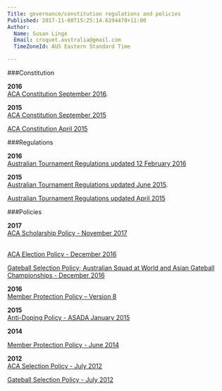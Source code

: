 ```yaml
---
Title: governance/constitution regulations and policies
Published: 2017-11-08T15:25:14.6194478+11:00
Author:
  Name: Susan Linge
  Email: croquet.australia@gmail.com
  TimeZoneId: AUS Eastern Standard Time

---
```

###Constitution

**2016**
<br/>[ACA Constitution September 2016](/governance/aca-constitution-as-at-september-2016.pdf).

**2015**
<br/>[ACA Constitution September 2015](/aca-constitution-as-at-september-2015.pdf)

[ACA Constitution April 2015](/aca-constitution-9-april-2015.pdf)

###Regulations

**2016**
<br/>[Australian Tournament Regulations updated 12 February 2016](/tregs-amended-12-february-2016.pdf)

**2015**
<br/>[Australian Tournament Regulations updated June 2015](/tregs-amended-15-june-2015.pdf).

[Australian Tournament Regulations updated April 2015](/tregs-amended-8-april-2015.pdf)

###Policies

**2017**
<br/>[ACA Scholarship Policy - November 2017](/aca-scholarship-policy.pdf)

<br/>[ACA Election Policy - December 2016](/governance/election-policy-1.pdf)

[Gateball Selection Policy; Australian Squad at World and Asian Gateball Championships - December 2016](/governance/gateball-selection-policy-december-2016.pdf)

**2016**
<br/>[Member Protection Policy – Version 8](/governance/aca-mpp-june-2016-.pdf)

**2015**
<br/>[Anti-Doping Policy - ASADA January 2015](/croquet-final-anti-doping-policy-copy.pdf)

**2014**

[Member Protection Policy - June 2014](/aca-mpp-approved-by-asc-may-2014-copy.pdf)

**2012**
<br/>[ACA Selection Policy - July 2012](/selection-policy-approved-11-july-2012.pdf)

[Gateball Selection Policy - July 2012](/gateball-selection-policy-16-jul-2012.pdf)